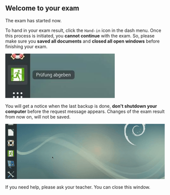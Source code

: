 ## Welcome to your exam

The exam has started now. 

To hand in your exam result, click the `Hand-in` icon in the dash menu. Once this process is initiated, you **cannot continue** with the exam. So, please make sure you **saved all documents** and **closed all open windows** before finishing your exam.

![Hand in 1](img/finish_exam.jpg)

You will get a notice when the last backup is done, **don't shutdown your computer** before the request message appears. Changes of the exam result from now on, will not be saved.

![Hand in 2](img/finish-exam.gif)

If you need help, please ask your teacher. You can close this window.